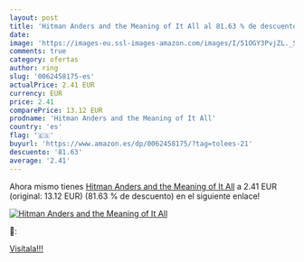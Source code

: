 ```yaml
---
layout: post
title: 'Hitman Anders and the Meaning of It All al 81.63 % de descuento'
date: 
image: 'https://images-eu.ssl-images-amazon.com/images/I/51OGY3PvjZL._SL200_.jpg'
comments: true
category: ofertas
author: ring
slug: '0062458175-es'
actualPrice: 2.41 EUR
currency: EUR
price: 2.41
comparePrice: 13.12 EUR
prodname: 'Hitman Anders and the Meaning of It All'
country: 'es'
flag: '🇪🇸'
buyurl: 'https://www.amazon.es/dp/0062458175/?tag=tolees-21'
descuento: '81.63'
average: '2.41'
---
```


Ahora mismo tienes [Hitman Anders and the Meaning of It All](https://www.amazon.es/dp/0062458175/?tag=tolees-21) a 2.41 EUR (original: 13.12 EUR) (81.63 %  de descuento) en el siguiente enlace!

[![Hitman Anders and the Meaning of It All](https://images-eu.ssl-images-amazon.com/images/I/51OGY3PvjZL._SL200_.jpg)](https://www.amazon.es/dp/0062458175/?tag=tolees-21)

🔎:


[Visítala!!!](https://www.amazon.es/dp/0062458175/?tag=tolees-21)
